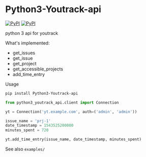 # Python3-Youtrack-api
[![PyPI](https://img.shields.io/badge/pypi-0.2-orange.svg)](https://pypi.org/project/Python3-Youtrack-api/) [![PyPI](https://img.shields.io/badge/python-3-blue.svg)](https://pypi.org/project/Python3-Youtrack-api/)

python 3 api for youtrack

What's implemented:
- get_issues
- get_issue
- get_project
- get_accessible_projects
- add_time_entry

Usage
```bash
pip install Python3-Youtrack-api
```
```python
from python3_youtrack_api.client import Connection

yt = Connection('yt.example.com', auth=('admin', 'admin'))

issue_name = 'prj-1'
date_timestamp = 1543525200000
minutes_spent = 720

yt.add_time_entry(issue_name, date_timestamp, minutes_spent)

```

See also `examples/`
